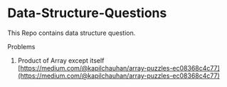 # Data-Structure-Questions

This Repo contains data structure question.

Problems
1) Product of Array except itself [https://medium.com/@kapilchauhan/array-puzzles-ec08368c4c77](https://medium.com/@kapilchauhan/array-puzzles-ec08368c4c77)

